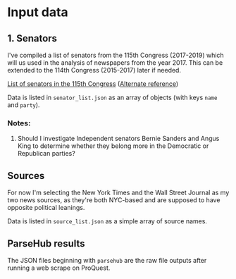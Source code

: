 # Input data

## 1. Senators

I've compiled a list of senators from the 115th Congress (2017-2019) which will us used in the analysis of newspapers from the year 2017. This can be extended to the 114th Congress (2015-2017) later if needed.

[List of senators in the 115th Congress](https://en.wikipedia.org/wiki/List_of_United_States_Senators_in_the_115th_Congress_by_seniority) ([Alternate reference](https://www.senate.gov/artandhistory/history/common/briefing/senators_chronological.htm))

Data is listed in `senator_list.json` as an array of objects (with keys `name` and `party`).

### Notes:

1. Should I investigate Independent senators Bernie Sanders and Angus King to determine whether they belong more in the Democratic or Republican parties?


## Sources

For now I'm selecting the New York Times and the Wall Street Journal as my two news sources, as they're both NYC-based and are supposed to have opposite political leanings.

Data is listed in `source_list.json` as a simple array of source names.

## ParseHub results

The JSON files beginning with `parsehub` are the raw file outputs after running a web scrape on ProQuest.
